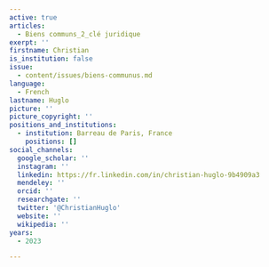 ```yaml
---
active: true
articles:
  - Biens communs_2_clé juridique
exerpt: ''
firstname: Christian
is_institution: false
issue:
  - content/issues/biens-communus.md
language:
  - French
lastname: Huglo
picture: ''
picture_copyright: ''
positions_and_institutions:
  - institution: Barreau de Paris, France
    positions: []
social_channels:
  google_scholar: ''
  instagram: ''
  linkedin: https://fr.linkedin.com/in/christian-huglo-9b4909a3
  mendeley: ''
  orcid: ''
  researchgate: ''
  twitter: '@ChristianHuglo'
  website: ''
  wikipedia: ''
years:
  - 2023

---
```

